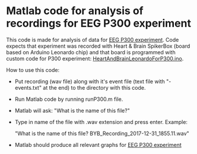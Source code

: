 # Matlab code for analysis of recordings for EEG P300 experiment

This code is made for analysis of data for [EEG P300 experiment](https://backyardbrains.com/experiments/p300).
Code expects that experiment was recorded with Heart & Brain SpikerBox (board based on Arduino Leonardo chip) and that board is programmed with custom code for P300 experiment:  [HeartAndBrainLeonardoForP300.ino](Arduino%20Code/HeartAndBrainLeonardoForP300/HeartAndBrainLeonardoForP300.ino). 

How to use this code:
- Put recording (wav file) along with it's event file (text file with "-events.txt" at the end) to the directory with this code.
- Run Matlab code by running runP300.m file.
- Matlab will ask: "What is the name of this file?"
- Type in name of the file with .wav extension and press enter. Example:

  "What is the name of this file? BYB_Recording_2017-12-31_1855.11.wav"
  
- Matlab should produce all relevant graphs for [EEG P300 experiment](https://backyardbrains.com/experiments/p300)
 
 
